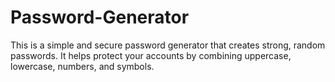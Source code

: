 # Password-Generator
This is a simple and secure password generator that creates strong, random passwords. It helps protect your accounts by combining uppercase, lowercase, numbers, and symbols.
